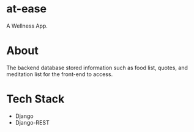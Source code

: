 
# at-ease 
A Wellness App.

# About
The backend database stored information such as food list, quotes, and meditation list for the front-end to access. 

# Tech Stack
- Django
- Django-REST


